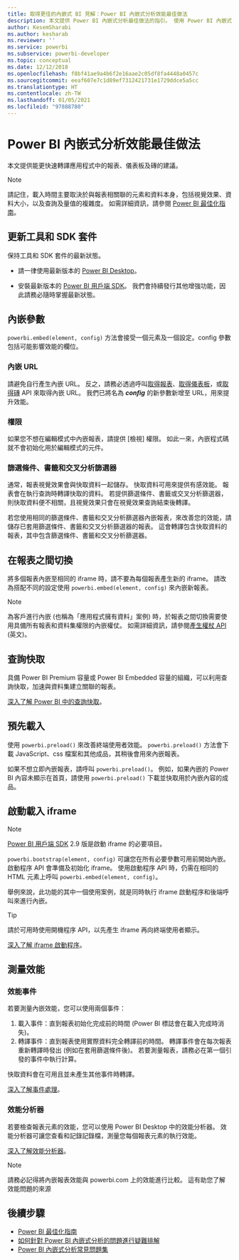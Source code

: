 ```yaml
---
title: 取得更佳的內嵌式 BI 見解：Power BI 內嵌式分析效能最佳做法
description: 本文提供 Power BI 內嵌式分析最佳做法的指引。 使用 Power BI 內嵌式分析，取得更佳的內嵌式 BI 見解。
author: KesemSharabi
ms.author: kesharab
ms.reviewer: ''
ms.service: powerbi
ms.subservice: powerbi-developer
ms.topic: conceptual
ms.date: 12/12/2018
ms.openlocfilehash: f8bf41ae9a4b6f2e16aae2c05df8fa4448a0457c
ms.sourcegitcommit: eeaf607e7c1d89ef7312421731e1729ddce5a5cc
ms.translationtype: HT
ms.contentlocale: zh-TW
ms.lasthandoff: 01/05/2021
ms.locfileid: "97888780"
---
```

# <a name="power-bi-embedded-analytics-performance-best-practices"></a>Power BI 內嵌式分析效能最佳做法

本文提供能更快速轉譯應用程式中的報表、儀表板及磚的建議。

> [!Note]
> 請記住，載入時間主要取決於與報表相關聯的元素和資料本身，包括視覺效果、資料大小，以及查詢及量值的複雜度。 如需詳細資訊，請參閱 [Power BI 最佳化指南](../../guidance/power-bi-optimization.md)。

## <a name="update-tools-and-sdk-packages"></a>更新工具和 SDK 套件

保持工具和 SDK 套件的最新狀態。

* 請一律使用最新版本的 [Power BI Desktop](https://powerbi.microsoft.com/desktop/)。

* 安裝最新版本的 [Power BI 用戶端 SDK](https://github.com/Microsoft/PowerBI-JavaScript)。 我們會持續發行其他增強功能，因此請務必隨時掌握最新狀態。

## <a name="embed-parameters"></a>內嵌參數

`powerbi.embed(element, config)` 方法會接受一個元素及一個設定。config 參數包括可能影響效能的欄位。

### <a name="embed-url"></a>內嵌 URL

請避免自行產生內嵌 URL。 反之，請務必透過呼叫[取得報表](/rest/api/power-bi/reports/getreportsingroup)、[取得儀表板](/rest/api/power-bi/dashboards/getdashboardsingroup)，或[取得磚](/rest/api/power-bi/dashboards/gettilesingroup) API 來取得內嵌 URL。 我們已將名為 **_config_** 的新參數新增至 URL，用來提升效能。

### <a name="permissions"></a>權限

如果您不想在編輯模式中內嵌報表，請提供 [檢視] 權限。 如此一來，內嵌程式碼就不會初始化用於編輯模式的元件。

### <a name="filters-bookmarks-and-slicers"></a>篩選條件、書籤和交叉分析篩選器

通常，報表視覺效果會與快取資料一起儲存。 快取資料可用來提供有感效能。 報表會在執行查詢時轉譯快取的資料。 若提供篩選條件、書籤或交叉分析篩選器，則快取資料便不相關，且視覺效果只會在視覺效果查詢結束後轉譯。

若您使用相同的篩選條件、書籤和交叉分析篩選器內嵌報表，來改善您的效能，請儲存已套用篩選條件、書籤和交叉分析篩選器的報表。 這會轉譯包含快取資料的報表，其中包含篩選條件、書籤和交叉分析篩選器。

## <a name="switching-between-reports"></a>在報表之間切換

將多個報表內嵌至相同的 iframe 時，請不要為每個報表產生新的 iframe。 請改為搭配不同的設定使用 `powerbi.embed(element, config)` 來內嵌新報表。

> [!NOTE]
> 為客戶進行內嵌 (也稱為「應用程式擁有資料」案例) 時，於報表之間切換需要使用具備所有報表和資料集權限的內嵌權仗。 如需詳細資訊，請參閱[產生權杖 API](/rest/api/power-bi/embedtoken/generatetoken) \(英文\)。

## <a name="query-caching"></a>查詢快取

具備 Power BI Premium 容量或 Power BI Embedded 容量的組織，可以利用查詢快取，加速與資料集建立關聯的報表。

[深入了解 Power BI 中的查詢快取](../../connect-data/power-bi-query-caching.md)。

## <a name="preload"></a>預先載入

使用 `powerbi.preload()` 來改善終端使用者效能。 `powerbi.preload()` 方法會下載 JavaScript、css 檔案和其他成品，其稍後會用來內嵌報表。

如果不想立即內嵌報表，請呼叫 `powerbi.preload()`。 例如，如果內嵌的 Power BI 內容未顯示在首頁，請使用 `powerbi.preload()` 下載並快取用於內嵌內容的成品。

## <a name="bootstrapping-the-iframe"></a>啟動載入 iframe

> [!NOTE]
> [Power BI 用戶端 SDK](https://github.com/Microsoft/PowerBI-JavaScript) 2.9 版是啟動 iframe 的必要項目。

`powerbi.bootstrap(element, config)` 可讓您在所有必要參數可用前開始內嵌。 啟動程序 API 會準備及初始化 iframe。
使用啟動程序 API 時，仍需在相同的 HTML 元素上呼叫 `powerbi.embed(element, config)`。

舉例來說，此功能的其中一個使用案例，就是同時執行 iframe 啟動程序和後端呼叫來進行內嵌。
> [!TIP]
> 請於可用時使用開機程序 API，以先產生 iframe 再向終端使用者顯示。

[深入了解 iframe 啟動程序](https://github.com/Microsoft/PowerBI-JavaScript/wiki/Bootstrap-For-Better-Performance)。

## <a name="measure-performance"></a>測量效能

### <a name="performance-events"></a>效能事件

若要測量內嵌效能，您可以使用兩個事件：

1. 載入事件：直到報表初始化完成前的時間 (Power BI 標誌會在載入完成時消失)。
2. 轉譯事件：直到報表使用實際資料完全轉譯前的時間。 轉譯事件會在每次報表重新轉譯時發出 (例如在套用篩選條件後)。 若要測量報表，請務必在第一個引發的事件中執行計算。

快取資料會在可用且並未產生其他事件時轉譯。

[深入了解事件處理](https://github.com/Microsoft/PowerBI-JavaScript/wiki/Handling-Events)。

### <a name="performance-analyzer"></a>效能分析器

若要檢查報表元素的效能，您可以使用 Power BI Desktop 中的效能分析器。
效能分析器可讓您查看和記錄記錄檔，測量您每個報表元素的執行效能。

[深入了解效能分析器](../../create-reports/desktop-performance-analyzer.md)。

> [!NOTE]
> 請務必記得將內嵌報表效能與 powerbi.com 上的效能進行比較。 這有助您了解效能問題的來源

## <a name="next-steps"></a>後續步驟

* [Power BI 最佳化指南](../../guidance/power-bi-optimization.md)
* [如何針對 Power BI 內嵌式分析的問題進行疑難排解](embedded-troubleshoot.md)
* [Power BI 內嵌式分析常見問題集](embedded-faq.md)